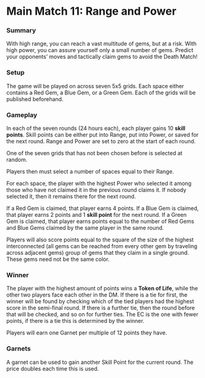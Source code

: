 # **Main Match 11: Range and Power**

### **Summary**

With high range, you can reach a vast multitude of gems, but at a risk. With high power, you can assure yourself only a small number of gems. Predict your opponents’ moves and tactically claim gems to avoid the Death Match!

### **Setup**

The game will be played on across seven 5x5 grids. Each space either contains a Red Gem, a Blue Gem, or a Green Gem. Each of the grids will be published beforehand.

### **Gameplay**

In each of the seven rounds (24 hours each), each player gains 10 **skill points**. Skill points can be either put into Range, put into Power, or saved for the next round. Range and Power are set to zero at the start of each round. 

One of the seven grids that has not been chosen before is selected at random.

Players then must select a number of spaces equal to their Range. 

For each space, the player with the highest Power who selected it among those who have not claimed it in the previous round claims it. If nobody selected it, then it remains there for the next round. 

If a Red Gem is claimed, that player earns 4 points.
If a Blue Gem is claimed, that player earns 2 points and 1 **skill point** for the next round.
If a Green Gem is claimed, that player earns points equal to the number of Red Gems and Blue Gems claimed by the same player in the same round. 

Players will also score points equal to the square of the size of the highest interconnected (all gems can be reached from every other gem by traveling across adjacent gems) group of gems that they claim in a single ground. These gems need not be the same color.

### **Winner**

The player with the highest amount of points wins a **Token of Life**, while the other two players face each other in the DM. If there is a tie for first, the winner will be found by checking which of the tied players had the highest score in the semi-final round. If there is a further tie, then the round before that will be checked, and so on for further ties. The EC is the one with fewer points, if there is a tie this is determined by the winner. 

Players will earn one Garnet per multiple of 12 points they have.

### **Garnets**

A garnet can be used to gain another Skill Point for the current round. The price doubles each time this is used.

